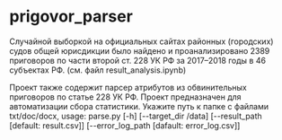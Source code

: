 # prigovor_parser
Случайной выборкой на официальных сайтах районных (городских) судов
общей юрисдикции было найдено и проанализировано 2389 приговоров по
части второй ст. 228 УК РФ за 2017–2018 годы в 46 субъектах РФ.
(см. файл result_analysis.ipynb)

Проект также содержит парсер атрибутов из обвинительных приговоров по статье 228 УК РФ. Проект предназначен для автоматизации сбора статистики.
Укажите путь к папке с файлами txt/doc/docx,
usage: parse.py [-h] [--target_dir /data] [--result_path [default: result.csv]] [--error_log_path [dafault: error_log.csv]]

